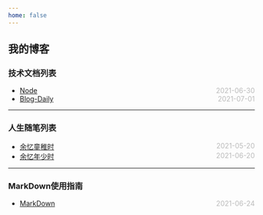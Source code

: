 ```yaml
---
home: false
---
```

## 我的博客
### 技术文档列表
<!-- * [Vuex4](./vue/vuex)  <span style="color:#bbb; float:right">2021-06-10</span>
* [Vue-router4](./vue/vue-router)  <span style="color:#bbb; float:right">2021-06-13</span>
* [Vuepress](./blog-daily/use-vuepress)  <span style="color:#bbb; float:right">2021-06-15</span>
* [Typescript](./typescript)  <span style="color:#bbb; float:right">2021-06-15</span> -->
* [Node](./node)  <span style="color:#bbb; float:right">2021-06-30</span>
* [Blog-Daily](./blog-daily) <span style="color:#bbb; float:right">2021-07-01</span>
--- ---
### 人生随笔列表
*  [余忆童稚时](./self-daily/remind-self)  <span style="color:#bbb; float:right">2021-05-20</span>
*  [余忆年少时](./self-daily/school)  <span style="color:#bbb; float:right">2021-06-20</span>
--- ---
### MarkDown使用指南
*  [MarkDown](./blog-daily/use-markdown)  <span style="color:#bbb; float:right">2021-06-24</span>
<!-- <Category-List></Category-List> -->
